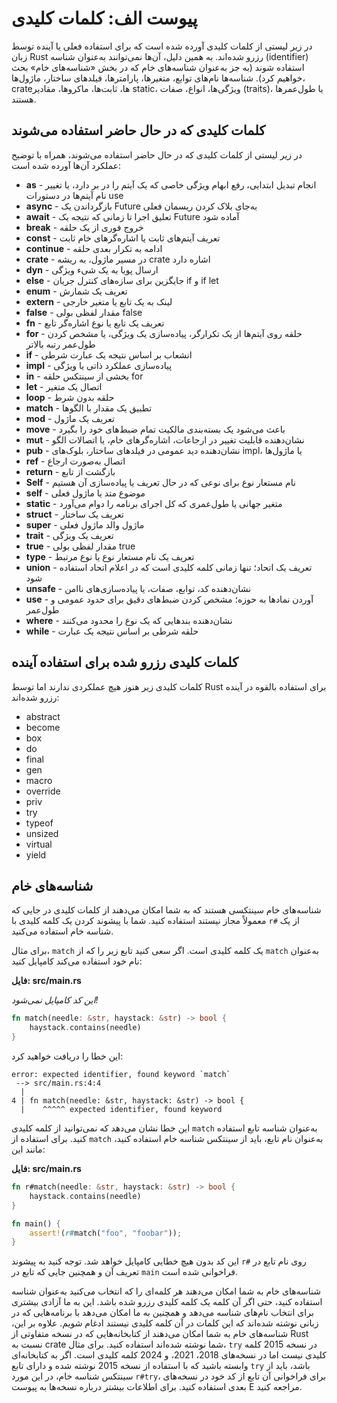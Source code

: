 # پیوست الف: کلمات کلیدی

در زیر لیستی از کلمات کلیدی آورده شده است که برای استفاده فعلی یا آینده توسط زبان Rust رزرو شده‌اند. به همین دلیل، آن‌ها نمی‌توانند به‌عنوان شناسه (identifier) استفاده شوند (به جز به‌عنوان شناسه‌های خام که در بخش «شناسه‌های خام» بحث خواهیم کرد). شناسه‌ها نام‌های توابع، متغیرها، پارامترها، فیلدهای ساختار، ماژول‌ها، crate‌ها، ثابت‌ها، ماکروها، مقادیر static، ویژگی‌ها، انواع، صفات (traits)، یا طول‌عمرها هستند.

## کلمات کلیدی که در حال حاضر استفاده می‌شوند

در زیر لیستی از کلمات کلیدی که در حال حاضر استفاده می‌شوند، همراه با توضیح عملکرد آن‌ها آورده شده است:

- **as** - انجام تبدیل ابتدایی، رفع ابهام ویژگی‌ خاصی که یک آیتم را در بر دارد، یا تغییر نام آیتم‌ها در دستورات use
- **async** - بازگرداندن یک Future به‌جای بلاک کردن ریسمان فعلی
- **await** - تعلیق اجرا تا زمانی که نتیجه یک Future آماده شود
- **break** - خروج فوری از یک حلقه
- **const** - تعریف آیتم‌های ثابت یا اشاره‌گرهای خام ثابت
- **continue** - ادامه به تکرار بعدی حلقه
- **crate** - در مسیر ماژول، به ریشه crate اشاره دارد
- **dyn** - ارسال پویا به یک شیء ویژگی‌
- **else** - جایگزین برای سازه‌های کنترل جریان if و if let
- **enum** - تعریف یک شمارش
- **extern** - لینک به یک تابع یا متغیر خارجی
- **false** - مقدار لفظی بولی false
- **fn** - تعریف یک تابع یا نوع اشاره‌گر تابع
- **for** - حلقه روی آیتم‌ها از یک تکرارگر، پیاده‌سازی یک ویژگی‌، یا مشخص کردن طول‌عمر رتبه بالاتر
- **if** - انشعاب بر اساس نتیجه یک عبارت شرطی
- **impl** - پیاده‌سازی عملکرد ذاتی یا ویژگی‌
- **in** - بخشی از سینتکس حلقه for
- **let** - اتصال یک متغیر
- **loop** - حلقه بدون شرط
- **match** - تطبیق یک مقدار با الگوها
- **mod** - تعریف یک ماژول
- **move** - باعث می‌شود یک بسته‌بندی مالکیت تمام ضبط‌های خود را بگیرد
- **mut** - نشان‌دهنده قابلیت تغییر در ارجاعات، اشاره‌گرهای خام، یا اتصالات الگو
- **pub** - نشان‌دهنده دید عمومی در فیلدهای ساختار، بلوک‌های impl، یا ماژول‌ها
- **ref** - اتصال به‌صورت ارجاع
- **return** - بازگشت از تابع
- **Self** - نام مستعار نوع برای نوعی که در حال تعریف یا پیاده‌سازی آن هستیم
- **self** - موضوع متد یا ماژول فعلی
- **static** - متغیر جهانی یا طول‌عمری که کل اجرای برنامه را دوام می‌آورد
- **struct** - تعریف یک ساختار
- **super** - ماژول والد ماژول فعلی
- **trait** - تعریف یک ویژگی‌
- **true** - مقدار لفظی بولی true
- **type** - تعریف یک نام مستعار نوع یا نوع مرتبط
- **union** - تعریف یک اتحاد؛ تنها زمانی کلمه کلیدی است که در اعلام اتحاد استفاده شود
- **unsafe** - نشان‌دهنده کد، توابع، صفات، یا پیاده‌سازی‌های ناامن
- **use** - آوردن نمادها به حوزه؛ مشخص کردن ضبط‌های دقیق برای حدود عمومی و طول‌عمر
- **where** - نشان‌دهنده بندهایی که یک نوع را محدود می‌کنند
- **while** - حلقه شرطی بر اساس نتیجه یک عبارت

## کلمات کلیدی رزرو شده برای استفاده آینده

کلمات کلیدی زیر هنوز هیچ عملکردی ندارند اما توسط Rust برای استفاده بالقوه در آینده رزرو شده‌اند:

- abstract
- become
- box
- do
- final
- gen
- macro
- override
- priv
- try
- typeof
- unsized
- virtual
- yield

## شناسه‌های خام

شناسه‌های خام سینتکسی هستند که به شما امکان می‌دهند از کلمات کلیدی در جایی که معمولاً مجاز نیستند استفاده کنید. شما با پیشوند کردن یک کلمه کلیدی با `r#` از یک شناسه خام استفاده می‌کنید.

برای مثال، `match` یک کلمه کلیدی است. اگر سعی کنید تابع زیر را که از `match` به‌عنوان نام خود استفاده می‌کند کامپایل کنید:

**فایل: src/main.rs**

*این کد کامپایل نمی‌شود!*

```rust
fn match(needle: &str, haystack: &str) -> bool {
    haystack.contains(needle)
}
```

این خطا را دریافت خواهید کرد:

```
error: expected identifier, found keyword `match`
 --> src/main.rs:4:4
  |
4 | fn match(needle: &str, haystack: &str) -> bool {
  |    ^^^^^ expected identifier, found keyword
```

این خطا نشان می‌دهد که نمی‌توانید از کلمه کلیدی `match` به‌عنوان شناسه تابع استفاده کنید. برای استفاده از `match` به‌عنوان نام تابع، باید از سینتکس شناسه خام استفاده کنید، مانند این:

**فایل: src/main.rs**

```rust
fn r#match(needle: &str, haystack: &str) -> bool {
    haystack.contains(needle)
}

fn main() {
    assert!(r#match("foo", "foobar"));
}
```

این کد بدون هیچ خطایی کامپایل خواهد شد. توجه کنید به پیشوند `r#` روی نام تابع در تعریف آن و همچنین جایی که تابع در `main` فراخوانی شده است.

شناسه‌های خام به شما امکان می‌دهند هر کلمه‌ای را که انتخاب می‌کنید به‌عنوان شناسه استفاده کنید، حتی اگر آن کلمه یک کلمه کلیدی رزرو شده باشد. این به ما آزادی بیشتری برای انتخاب نام‌های شناسه می‌دهد و همچنین به ما امکان می‌دهد با برنامه‌هایی که در زبانی نوشته شده‌اند که این کلمات در آن کلمه کلیدی نیستند ادغام شویم. علاوه بر این، شناسه‌های خام به شما امکان می‌دهند از کتابخانه‌هایی که در نسخه متفاوتی از Rust نسبت به crate شما نوشته شده‌اند استفاده کنید. برای مثال، `try` در نسخه 2015 کلمه کلیدی نیست اما در نسخه‌های 2018، 2021، و 2024 کلمه کلیدی است. اگر به کتابخانه‌ای وابسته باشید که با استفاده از نسخه 2015 نوشته شده و دارای تابع `try` باشد، باید از سینتکس شناسه خام، در این مورد `r#try`، برای فراخوانی آن تابع از کد خود در نسخه‌های بعدی استفاده کنید. برای اطلاعات بیشتر درباره نسخه‌ها به پیوست E مراجعه کنید.